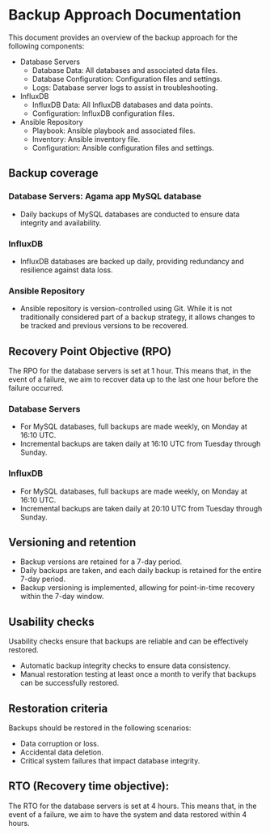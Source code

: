 # Backup Approach Documentation

This document provides an overview of the backup approach for the following components:

- Database Servers
    - Database Data: All databases and associated data files.
    - Database Configuration: Configuration files and settings.
    - Logs: Database server logs to assist in troubleshooting.
- InfluxDB
    - InfluxDB Data: All InfluxDB databases and data points.
    - Configuration: InfluxDB configuration files.
- Ansible Repository
    - Playbook: Ansible playbook and associated files.
    - Inventory: Ansible inventory file.
    - Configuration: Ansible configuration files and settings.

## Backup coverage

### Database Servers: Agama app MySQL database
- Daily backups of MySQL databases are conducted to ensure data integrity and availability.

### InfluxDB
- InfluxDB databases are backed up daily, providing redundancy and resilience against data loss.

### Ansible Repository
- Ansible repository is version-controlled using Git. While it is not traditionally considered part of a backup strategy, it allows changes to be tracked and previous versions to be recovered.

## Recovery Point Objective (RPO)

The RPO for the database servers is set at 1 hour. This means that, in the event of a failure, we aim to recover data up to the last one hour before the failure occurred.

### Database Servers
- For MySQL databases, full backups are made weekly, on Monday at 16:10 UTC.
- Incremental backups are taken daily at 16:10 UTC from Tuesday through Sunday.

### InfluxDB
- For MySQL databases, full backups are made weekly, on Monday at 16:10 UTC.
- Incremental backups are taken daily at 20:10 UTC from Tuesday through Sunday.

## Versioning and retention
- Backup versions are retained for a 7-day period.
- Daily backups are taken, and each daily backup is retained for the entire 7-day period.
- Backup versioning is implemented, allowing for point-in-time recovery within the 7-day window.

## Usability checks
Usability checks ensure that backups are reliable and can be effectively restored.

- Automatic backup integrity checks to ensure data consistency.
- Manual restoration testing at least once a month to verify that backups can be successfully restored.

## Restoration criteria
Backups should be restored in the following scenarios:

- Data corruption or loss.
- Accidental data deletion.
- Critical system failures that impact database integrity.

## RTO (Recovery time objective):

The RTO for the database servers is set at 4 hours. This means that, in the event of a failure, we aim to have the system and data restored within 4 hours.
